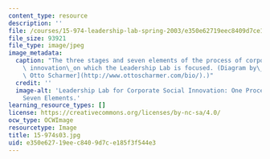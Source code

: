 ```yaml
---
content_type: resource
description: ''
file: /courses/15-974-leadership-lab-spring-2003/e350e62719eec8409d7ce185f3f544e3_15-974s03.jpg
file_size: 93921
file_type: image/jpeg
image_metadata:
  caption: "The three stages and seven elements of the process of corporate social\
    \ innovation\_on which the Leadership Lab is focused. (Diagram by\_[Dr. Claus\
    \ Otto Scharmer](http://www.ottoscharmer.com/bio/).)"
  credit: ''
  image-alt: 'Leadership Lab for Corporate Social Innovation: One Process, Three Stages,
    Seven Elements.'
learning_resource_types: []
license: https://creativecommons.org/licenses/by-nc-sa/4.0/
ocw_type: OCWImage
resourcetype: Image
title: 15-974s03.jpg
uid: e350e627-19ee-c840-9d7c-e185f3f544e3
---
```

